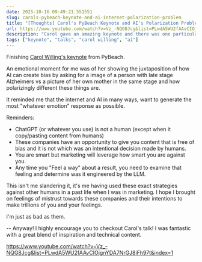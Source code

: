 ```yaml
---
date: 2025-10-16 09:49:21.551551
slug: carols-pybeach-keynote-and-ai-internet-polarization-problem
title: "[Thoughts] Carol's PyBeach Keynote and AI's Polarization Problem"
url: https://www.youtube.com/watch?v=Vz_-NQG8Jcg&list=PLwdA5WU2fAAvCIOjgnYDA7NrGJ8iFh97t&index=1
description: "Carol gave an amazing keynote and there was one particular illustration that spoke highly to AI's polarization problem."
tags: ["keynote", "talks", "carol willing", "ai"]
---
```


Finishing [Carol Willing's keynote](https://www.youtube.com/watch?v=Vz_-NQG8Jcg&list=PLwdA5WU2fAAvCIOjgnYDA7NrGJ8iFh97t&index=1) from PyBeach.

An emotional moment for me was of her showing the juxtaposition of how AI can create bias by asking for a image of a person with late stage Alzheimers vs a picture of her own mother in the same stage and how polarizingly different these things are.

It reminded me that the internet and AI in many ways, want to generate the most "whatever emotion" response as possible.

Reminders:

- ChatGPT (or whatever you use) is not a human (except when it copy/pasting content from humans)
- These companies have an opportunity to give you content that is free of bias and it is not which was an intentional decision made by humans.
- You are smart but marketing will leverage how smart you are against you.
- Any time you "Feel a way" about a result, you need to examine that feeling and determine was it engineered by the LLM.

This isn't me slandering it, it's me having used these exact strategies against other humans in a past life when I was in marketing. I hope I brought on feelings of mistrust towards these companies and their intentions to make trillions of you and your feelings.

I'm just as bad as them.

--
Anyway! I highly encourage you to checkout Carol's talk! I was fantastic with a great blend of inspiration and technical content.

<https://www.youtube.com/watch?v=Vz_-NQG8Jcg&list=PLwdA5WU2fAAvCIOjgnYDA7NrGJ8iFh97t&index=1>
